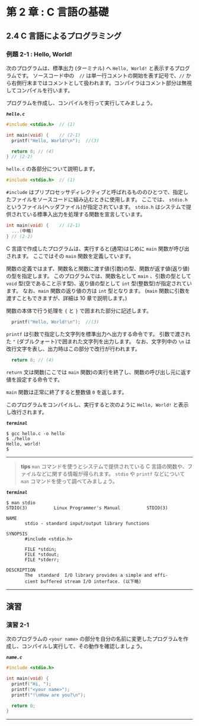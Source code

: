 # 第 2 章 : C 言語の基礎

## 2.4 C 言語によるプログラミング

### 例題 2-1 : Hello, World!

次のプログラムは、標準出力 (ターミナル) へ `Hello, World!` と表示するプログラムです。
ソースコード中の　`//` は単一行コメントの開始を表す記号で、`//` から右側行末まではコメントとして扱われます。コンパイラはコメント部分は無視してコンパイルを行います。

プログラムを作成し、コンパイルを行って実行してみましょう。

***`hello.c`***
``` c
#include <stdio.h>  // (1)

int main(void) {    // (2-1)
  printf("Hello, World!\n");  //(3)

  return 0; // (4)
} // (2-2)
```

`hello.c` の各部分について説明します。

```c
#include <stdio.h>  // (1)
```

`#include` はプリプロセッサディレクティブと呼ばれるもののひとつで、指定したファイルをソースコードに組み込むときに使用します。
ここでは、 `stdio.h` というファイル(ヘッダファイル)が指定されています。
`stdio.h` はシステムで提供されている標準入出力を処理する関数を宣言しています。

```c
int main(void) {    // (2-1)
  ...(中略)
} // (2-2)
```
C 言語で作成したプログラムは、実行すると(通常)はじめに `main` 関数が呼び出されます。
ここではその `main` 関数を定義しています。

関数の定義ではまず、関数名と関数に渡す値(引数)の型、関数が返す値(返り値)の型を指定します。
このプログラムでは、関数名として `main` 、引数の型として `void` 型(空であること示す型)、返り値の型として `int` 型(整数型)が指定されています。
なお、`main` 関数の返り値の方は `int` 型となります。
(`main` 関数に引数を渡すこともできますが、詳細は 10 章で説明します。)

関数の本体で行う処理を `{` と `}` で囲まれた部分に記述します。

```c
  printf("Hello, World!\n");  //(3)
```
`printf` は引数で指定した文字列を標準出力へ出力する命令です。
引数で渡された `"` (ダブルクォート)で囲まれた文字列を出力します。
なお、文字列中の `\n` は改行文字を表し、出力時はこの部分で改行が行われます。

```c
  return 0; // (4)
```
`return` 文は関数(ここでは `main` 関数)の実行を終了し、関数の呼び出し元に返す値を設定する命令です。

`main` 関数は正常に終了すると整数値 `0` を返します。


このプログラムをコンパイルし、実行すると次のように `Hello, World!` と表示し改行されます。

***`terminal`***
```
$ gcc hello.c -o hello
$ ./hello
Hello, world!
$
```
---
> **tips**
> `man` コマンドを使うとシステムで提供されている C 言語の関数や、ファイルなどに関する情報が得られます。
> `stdio` や `printf` などについて `man` コマンドを使って調べてみましょう。

***`terminal`***
```
$ man stdio
STDIO(3)          Linux Programmer's Manual          STDIO(3)

NAME
       stdio - standard input/output library functions

SYNOPSIS
       #include <stdio.h>

       FILE *stdin;
       FILE *stdout;
       FILE *stderr;

DESCRIPTION
       The  standard  I/O library provides a simple and effi‐
       cient buffered stream I/O interface. (以下略)
```
---

## 演習


### 演習 2-1 

次のプログラムの `<your name>` の部分を自分の名前に変更したプログラムを作成し、コンパイルし実行して、その動作を確認しましょう。

***`name.c`***
``` c
#include <stdio.h>

int main(void) {
  printf("Hi, ");
  printf("<your name>");
  printf("!\nHow are you?\n");

  return 0;
}
```
---